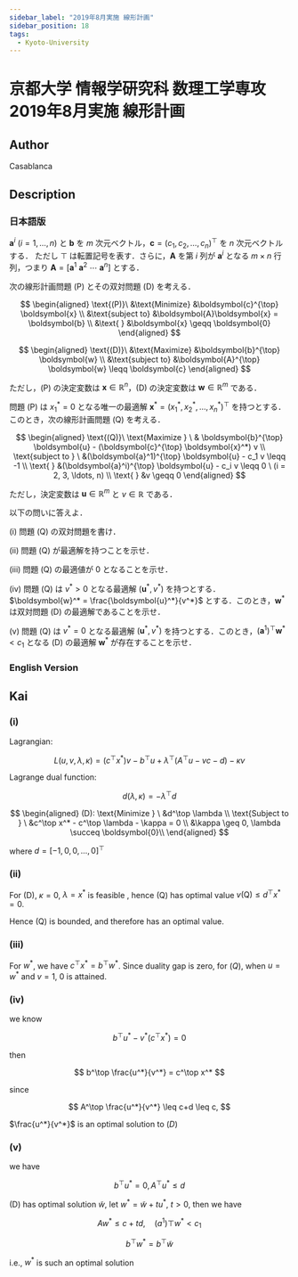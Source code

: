```yaml
---
sidebar_label: "2019年8月実施 線形計画"
sidebar_position: 18
tags:
  - Kyoto-University
---
```

# 京都大学 情報学研究科 数理工学専攻 2019年8月実施 線形計画

## **Author**
Casablanca

## **Description**
### 日本語版
$\boldsymbol{a}^i \ (i = 1, \ldots, n)$ と $\boldsymbol{b}$ を $m$ 次元ベクトル，$\boldsymbol{c} = (c_1, c_2, \ldots, c_n)^{\top}$ を $n$ 次元ベクトルする．
ただし $\top$ は転置記号を表す．さらに，$\boldsymbol{A}$ を第 $i$ 列が $\boldsymbol{a}^i$ となる $m \times n$ 行列，つまり $\boldsymbol{A} = [\boldsymbol{a}^1 \ \boldsymbol{a}^2 \ \cdots \ \boldsymbol{a}^n]$ とする．

次の線形計画問題 (P) とその双対問題 (D) を考える．

$$
\begin{aligned}
\text{(P)}\ &\text{Minimize} &\boldsymbol{c}^{\top} \boldsymbol{x} \\
&\text{subject to} &\boldsymbol{A}\boldsymbol{x} = \boldsymbol{b} \\
&\text{ } &\boldsymbol{x} \geqq \boldsymbol{0}
\end{aligned}
$$

$$
\begin{aligned}
\text{(D)}\ &\text{Maximize} &\boldsymbol{b}^{\top} \boldsymbol{w} \\
&\text{subject to} &\boldsymbol{A}^{\top} \boldsymbol{w} \leqq \boldsymbol{c}
\end{aligned}
$$

ただし，(P) の決定変数は $\boldsymbol{x} \in \mathbb{R}^n$，(D) の決定変数は $\boldsymbol{w} \in \mathbb{R}^m$ である．

問題 (P) は $x_1^* = 0$ となる唯一の最適解 $\boldsymbol{x}^* = (x_1^*, x_2^*, \ldots, x_n^*)^{\top}$ を持つとする．このとき，次の線形計画問題 (Q) を考える．

$$
\begin{aligned}
\text{(Q)}\ \text{Maximize } \ & \boldsymbol{b}^{\top} \boldsymbol{u} - (\boldsymbol{c}^{\top} \boldsymbol{x}^*) v \\
\text{subject to } \ &(\boldsymbol{a}^1)^{\top} \boldsymbol{u} - c_1 v \leqq -1 \\
\text{ } &(\boldsymbol{a}^i)^{\top} \boldsymbol{u} - c_i v \leqq 0 \ (i = 2, 3, \ldots, n) \\
\text{ } &v \geqq 0
\end{aligned}
$$

ただし，決定変数は $\boldsymbol{u} \in \mathbb{R}^m$ と $v \in \mathbb{R}$ である．

以下の問いに答えよ．

(i) 問題 (Q) の双対問題を書け．

(ii) 問題 (Q) が最適解を持つことを示せ．

(iii) 問題 (Q) の最適値が $0$ となることを示せ．

(iv) 問題 (Q) は $v^* > 0$ となる最適解 $(\boldsymbol{u}^*, v^*)$ を持つとする．$\boldsymbol{w}^* = \frac{\boldsymbol{u}^*}{v^*}$ とする．このとき，$\boldsymbol{w}^*$ は双対問題 (D) の最適解であることを示せ．

(v) 問題 (Q) は $v^* = 0$ となる最適解 $(\boldsymbol{u}^*, v^*)$ を持つとする．このとき，$(\boldsymbol{a}^1)^{\top} \boldsymbol{w}^* < c_1$ となる (D) の最適解 $\boldsymbol{w}^*$ が存在することを示せ．

### English Version


## **Kai**
### (i)
Lagrangian: 

$$
L(u,v,\lambda, \kappa) = (c^\top x^*)v - b^\top u + \lambda ^\top (A^\top u - vc - d) - \kappa v
$$

Lagrange dual function:

$$
d(\lambda, \kappa) = -\lambda ^\top d
$$

$$
\begin{aligned}
(D): \text{Minimize } \ &d^\top \lambda \\
\text{Subject to } \ &c^\top x^* - c^\top \lambda - \kappa = 0 \\
&\kappa \geq 0, \lambda \succeq \boldsymbol{0}\\
\end{aligned}
$$

where $d = [-1,0,0,\ldots, 0]^\top$

### (ii)
For (D), $\kappa = 0$, $\lambda = x^*$ is feasible , hence (Q) has optimal value $v(\text{Q}) \leq d^\top x^* = 0$.

Hence (Q) is bounded, and therefore has an optimal value.

### (iii)
For $w^*$, we have $c^\top x^* = b^\top w^*$.
Since duality gap is zero, for $(Q)$, when $u = w^*$ and $v = 1$, $0$ is attained.

### (iv)
we know

$$
b^\top u^* - v^* (c^\top x^*) = 0
$$

then

$$
b^\top \frac{u^*}{v^*} = c^\top x^*
$$

since

$$
A^\top \frac{u^*}{v^*} \leq c+d \leq c,
$$

$\frac{u^*}{v^*}$ is an optimal solution to $(D)$

### (v)
we have

$$
b^\top u^* = 0, A^\top u^* \leq d
$$

(D) has optimal solution $\widetilde{w}$, 
let $w^* = \widetilde{w} + tu^*$, $t > 0$,
then we have

$$
Aw^* \leq c+ td, \quad (a^1)\top w^* < c_1
$$

$$
b^\top w^* = b^\top \widetilde{w}
$$

i.e., $w^*$ is such an optimal solution
